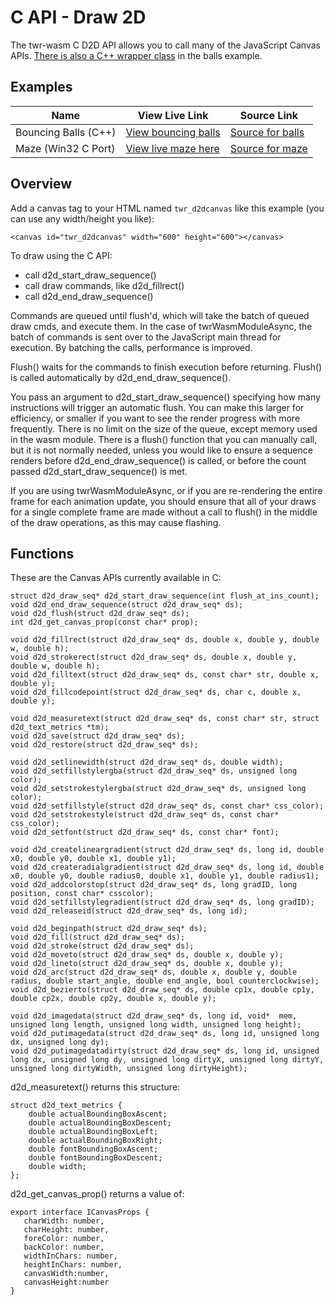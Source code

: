 # C API - Draw 2D

The twr-wasm C D2D API allows you to call many of the JavaScript Canvas APIs.  [There is also a C++ wrapper class](https://github.com/twiddlingbits/twr-wasm/blob/main/examples/balls/canvas.h) in the balls example.

## Examples
| Name | View Live Link | Source Link |
| --------- | ------------ | ----------- |
| Bouncing Balls (C++) | [View bouncing balls](/examples/dist/balls/index.html) | [Source for balls](https://github.com/twiddlingbits/twr-wasm/tree/main/examples/balls) |
| Maze (Win32 C Port) | [View live maze here](/examples/dist/maze/index.html) | [Source for maze](https://github.com/twiddlingbits/twr-wasm/tree/main/examples/maze) |


## Overview

Add a canvas tag to your HTML named `twr_d2dcanvas` like this example (you can use any width/height you like):

~~~
<canvas id="twr_d2dcanvas" width="600" height="600"></canvas>
~~~

To draw using the C API:
   - call d2d_start_draw_sequence()
   - call draw commands, like d2d_fillrect()
   - call d2d_end_draw_sequence()

 Commands are queued until flush'd, which will take the batch of queued draw cmds, and execute them.  In the case of twrWasmModuleAsync, the batch of commands is sent over to the JavaScript main thread for execution. By batching the calls, performance is improved.

 Flush() waits for the commands to finish execution before returning.  Flush() is called automatically by d2d_end_draw_sequence(). 

You pass an argument to d2d_start_draw_sequence() specifying how many instructions will trigger an automatic flush.  You can make this larger for efficiency, or smaller if you want to see the render progress with more frequently.  There is no limit on the size of the queue, except memory used in the wasm module.  There is a flush() function that you can manually call, but it is not normally needed, unless you would like to ensure a sequence renders before d2d_end_draw_sequence() is called, or before the count passed d2d_start_draw_sequence() is met.

If you are using twrWasmModuleAsync, or if you are re-rendering the entire frame for each animation update, you should ensure that all of your draws for a single complete frame are made without a call to flush() in the middle of the draw operations, as this may cause flashing.

## Functions
These are the Canvas APIs currently available in C:

~~~
struct d2d_draw_seq* d2d_start_draw_sequence(int flush_at_ins_count);
void d2d_end_draw_sequence(struct d2d_draw_seq* ds);
void d2d_flush(struct d2d_draw_seq* ds);
int d2d_get_canvas_prop(const char* prop);

void d2d_fillrect(struct d2d_draw_seq* ds, double x, double y, double w, double h);
void d2d_strokerect(struct d2d_draw_seq* ds, double x, double y, double w, double h);
void d2d_filltext(struct d2d_draw_seq* ds, const char* str, double x, double y);
void d2d_fillcodepoint(struct d2d_draw_seq* ds, char c, double x, double y);

void d2d_measuretext(struct d2d_draw_seq* ds, const char* str, struct d2d_text_metrics *tm);
void d2d_save(struct d2d_draw_seq* ds);
void d2d_restore(struct d2d_draw_seq* ds);

void d2d_setlinewidth(struct d2d_draw_seq* ds, double width);
void d2d_setfillstylergba(struct d2d_draw_seq* ds, unsigned long color);
void d2d_setstrokestylergba(struct d2d_draw_seq* ds, unsigned long color);
void d2d_setfillstyle(struct d2d_draw_seq* ds, const char* css_color);
void d2d_setstrokestyle(struct d2d_draw_seq* ds, const char* css_color);
void d2d_setfont(struct d2d_draw_seq* ds, const char* font);

void d2d_createlineargradient(struct d2d_draw_seq* ds, long id, double x0, double y0, double x1, double y1);
void d2d_createradialgradient(struct d2d_draw_seq* ds, long id, double x0, double y0, double radius0, double x1, double y1, double radius1);
void d2d_addcolorstop(struct d2d_draw_seq* ds, long gradID, long position, const char* csscolor);
void d2d_setfillstylegradient(struct d2d_draw_seq* ds, long gradID);
void d2d_releaseid(struct d2d_draw_seq* ds, long id);

void d2d_beginpath(struct d2d_draw_seq* ds);
void d2d_fill(struct d2d_draw_seq* ds);
void d2d_stroke(struct d2d_draw_seq* ds);
void d2d_moveto(struct d2d_draw_seq* ds, double x, double y);
void d2d_lineto(struct d2d_draw_seq* ds, double x, double y);
void d2d_arc(struct d2d_draw_seq* ds, double x, double y, double radius, double start_angle, double end_angle, bool counterclockwise);
void d2d_bezierto(struct d2d_draw_seq* ds, double cp1x, double cp1y, double cp2x, double cp2y, double x, double y);

void d2d_imagedata(struct d2d_draw_seq* ds, long id, void*  mem, unsigned long length, unsigned long width, unsigned long height);
void d2d_putimagedata(struct d2d_draw_seq* ds, long id, unsigned long dx, unsigned long dy);
void d2d_putimagedatadirty(struct d2d_draw_seq* ds, long id, unsigned long dx, unsigned long dy, unsigned long dirtyX, unsigned long dirtyY, unsigned long dirtyWidth, unsigned long dirtyHeight);
~~~

d2d_measuretext() returns this structure:

~~~
struct d2d_text_metrics {
    double actualBoundingBoxAscent;
    double actualBoundingBoxDescent;
    double actualBoundingBoxLeft;
    double actualBoundingBoxRight;
    double fontBoundingBoxAscent;
    double fontBoundingBoxDescent;
    double width;
};
~~~


d2d_get_canvas_prop() returns a value of:

~~~
export interface ICanvasProps {
   charWidth: number,
   charHeight: number,
   foreColor: number,
   backColor: number,
   widthInChars: number,
   heightInChars: number,
   canvasWidth:number,
   canvasHeight:number
}

~~~
